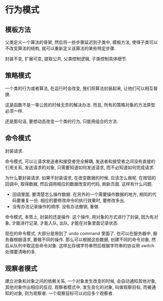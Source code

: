 # 行为模式

## 模板方法

父类定义一个算法的骨架, 然后将一些步骤延迟到子类中, 模板方法, 使得子类可以不改变算法的结构, 就可以重新定义该算法的某些特定步骤.

封装不变, 扩展可变, 提取公共, 父类控制逻辑, 子类控制具体细节.

## 策略模式

一个类的行为或者算法, 在运行时会改变, 我们将算法封装起来, 让他们可以相互替换.

这是函数不是一等公民的时候无奈的解决办法. 而且, 所有的策略对象的方法原型必须一样.

还是那句话, 要想动态改变一个类的行为, 只能用组合的方法.

## 命令模式

封装请求.

命令模式, 可以让请求发送者和接受者完全解耦, 发送者和接受者之间没有直接的引用关系, 发送请求的对象, 只需要知道如何发送请求, 而不必知道如何完成请求.

为什么要封装请求. 如果不封装请求, 在改变数据的时候, 应该怎么做呢. 在按钮的回调中, 取得数据, 然后调用相应的数据改变的代码, 刷新页面. 这样有什么问题.

* 回调里面, 要清楚怎么操作数据. 在另外的一个需要操作数据的地方, 相同的代码要重复一份. 相应的要修改命令的执行效果时, 要修改多出.
* 没有办法记录操作的顺序. 没有办法撤销, 重做.

命令模式, 本质上, 封装的还是操作. 这个操作, 用对象的方式进行了封装, 因为有对象, 才能进行记录, 才能入队, 出队, 才能在对象里面记录状态.

现在的命令模式, 大部分是用到了 undo command 里面了. 也可以在服务器中, 服务器根据请求, 要做不同的操作. 那么可以根据这些数据, 创建不同的命令对象, 然后从队列中取这些命令对象. 这样比存储字符串然后根据字符串的协议用 switch 处理要清晰的多.

## 观察者模式

建立对象和对象之间的依赖关系, 一个对象发生改变的时候, 会自动通知其他对象, 其他对象作出相应的反应. 观察者模式中, 发生变化的对象, 叫做观察目标, 而被通知的对象, 则为观察者. 一个观察目标可以对应多个观察者.